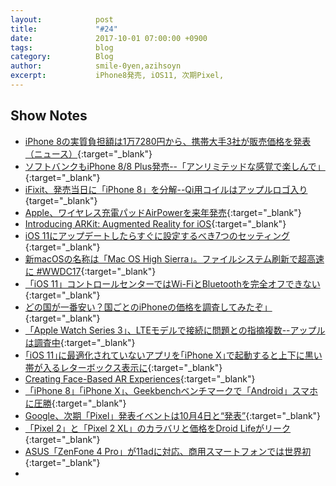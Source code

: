 ```yaml
---
layout:            post
title:             "#24"
date:              2017-10-01 07:00:00 +0900
tags:              blog
category:          Blog
author:            smile-0yen,azihsoyn
excerpt:           iPhone8発売, iOS11, 次期Pixel, 
---
```


## Show Notes
- [iPhone 8の実質負担額は1万7280円から、携帯大手3社が販売価格を発表（ニュース）](http://itpro.nikkeibp.co.jp/atcl/news/17/091502254/){:target="_blank"}
- [ソフトバンクもiPhone 8/8 Plus発売--「アンリミテッドな感覚で楽しんで」](https://japan.cnet.com/article/35107609/){:target="_blank"}
- [iFixit、発売当日に「iPhone 8」を分解--Qi用コイルはアップルロゴ入り](https://japan.cnet.com/article/35107661/){target="_blank"}
- [Apple、ワイヤレス充電パッドAirPowerを来年発売](http://jp.techcrunch.com/2017/09/13/20170912apple-reveals-airpower-wireless-charging-pad-coming-in-2018/){:target="_blank"}
- [Introducing ARKit: Augmented Reality for iOS](https://developer.apple.com/videos/play/wwdc2017/602/){:target="_blank"}
- [iOS 11にアップデートしたらすぐに設定するべき7つのセッティング](http://gigazine.net/news/20170920-ios-11-7-settings/){:target="_blank"}
- [新macOSの名称は「Mac OS High Sierra」。ファイルシステム刷新で超高速に #WWDC17](https://www.gizmodo.jp/2017/06/macosmac_os_high_sierra.html){:target="_blank"}
- [「iOS 11」コントロールセンターではWi-FiとBluetoothを完全オフできない](https://japan.cnet.com/article/35107622/){:target="_blank"}
- [どの国が一番安い？国ごとのiPhoneの価格を調査してみたぞ」](http://www.appps.jp/253030/){:target="_blank"}
- [「Apple Watch Series 3」、LTEモデルで接続に問題との指摘複数--アップルは調査中](https://japan.cnet.com/article/35107555/){:target="_blank"}
- [｢iOS 11｣に最適化されていないアプリを｢iPhone X｣で起動すると上下に黒い帯が入るレターボックス表示に](http://taisy0.com/2017/09/18/87143.html){:target="_blank"}
- [Creating Face-Based AR Experiences](https://developer.apple.com/documentation/arkit/creating_face_based_ar_experiences){:target="_blank"}
- [「iPhone 8」「iPhone X」、Geekbenchベンチマークで「Android」スマホに圧勝](https://japan.cnet.com/article/35107556/){:target="_blank"}
- [Google、次期「Pixel」発表イベントは10月4日と“発表”](http://www.itmedia.co.jp/news/articles/1709/15/news048.html){:target="_blank"}
- [「Pixel 2」と「Pixel 2 XL」のカラバリと価格をDroid Lifeがリーク](http://www.itmedia.co.jp/news/articles/1709/20/news052.html){:target="_blank"}
- [ASUS「ZenFone 4 Pro」が11adに対応、商用スマートフォンでは世界初](http://internet.watch.impress.co.jp/docs/news/1082232.html){:target="_blank"}
- 

